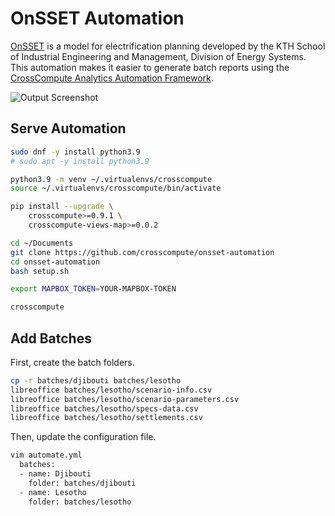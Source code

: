# OnSSET Automation

[OnSSET](https://onsset.readthedocs.io) is a model for electrification planning developed by the KTH School of Industrial Engineering and Management, Division of Energy Systems. This automation makes it easier to generate batch reports using the [CrossCompute Analytics Automation Framework](https://github.com/crosscompute/crosscompute).

![Output Screenshot](https://user-images.githubusercontent.com/266668/150619736-f469fdb2-e8df-464b-b357-c2ba36f884db.png)

## Serve Automation

```bash
sudo dnf -y install python3.9
# sudo apt -y install python3.9

python3.9 -m venv ~/.virtualenvs/crosscompute
source ~/.virtualenvs/crosscompute/bin/activate

pip install --upgrade \
    crosscompute>=0.9.1 \
    crosscompute-views-map>=0.0.2

cd ~/Documents
git clone https://github.com/crosscompute/onsset-automation
cd onsset-automation
bash setup.sh

export MAPBOX_TOKEN=YOUR-MAPBOX-TOKEN

crosscompute
```

## Add Batches

First, create the batch folders.

```bash
cp -r batches/djibouti batches/lesotho
libreoffice batches/lesotho/scenario-info.csv
libreoffice batches/lesotho/scenario-parameters.csv
libreoffice batches/lesotho/specs-data.csv
libreoffice batches/lesotho/settlements.csv
```

Then, update the configuration file.

```bash
vim automate.yml
  batches:
  - name: Djibouti
    folder: batches/djibouti
  - name: Lesotho
    folder: batches/lesotho
```
